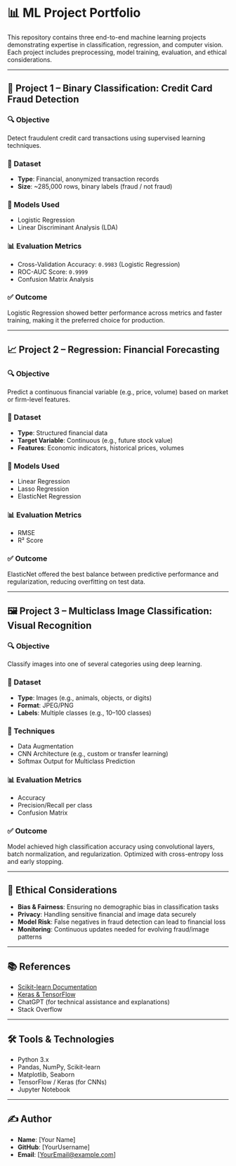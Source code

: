 # 📊 ML Project Portfolio

This repository contains three end-to-end machine learning projects demonstrating expertise in classification, regression, and computer vision. Each project includes preprocessing, model training, evaluation, and ethical considerations.

---

## 🧩 Project 1 – Binary Classification: Credit Card Fraud Detection

### 🔍 Objective
Detect fraudulent credit card transactions using supervised learning techniques.

### 📂 Dataset
- **Type**: Financial, anonymized transaction records
- **Size**: ~285,000 rows, binary labels (fraud / not fraud)

### 🔧 Models Used
- Logistic Regression
- Linear Discriminant Analysis (LDA)

### 📊 Evaluation Metrics
- Cross-Validation Accuracy: `0.9983` (Logistic Regression)
- ROC-AUC Score: `0.9999`
- Confusion Matrix Analysis

### ✅ Outcome
Logistic Regression showed better performance across metrics and faster training, making it the preferred choice for production.

---

## 📈 Project 2 – Regression: Financial Forecasting

### 🔍 Objective
Predict a continuous financial variable (e.g., price, volume) based on market or firm-level features.

### 📂 Dataset
- **Type**: Structured financial data
- **Target Variable**: Continuous (e.g., future stock value)
- **Features**: Economic indicators, historical prices, volumes

### 🔧 Models Used
- Linear Regression
- Lasso Regression
- ElasticNet Regression

### 📊 Evaluation Metrics
- RMSE
- R² Score

### ✅ Outcome
ElasticNet offered the best balance between predictive performance and regularization, reducing overfitting on test data.

---

## 🖼️ Project 3 – Multiclass Image Classification: Visual Recognition

### 🔍 Objective
Classify images into one of several categories using deep learning.

### 📂 Dataset
- **Type**: Images (e.g., animals, objects, or digits)
- **Format**: JPEG/PNG
- **Labels**: Multiple classes (e.g., 10–100 classes)

### 🧠 Techniques
- Data Augmentation
- CNN Architecture (e.g., custom or transfer learning)
- Softmax Output for Multiclass Prediction

### 📊 Evaluation Metrics
- Accuracy
- Precision/Recall per class
- Confusion Matrix

### ✅ Outcome
Model achieved high classification accuracy using convolutional layers, batch normalization, and regularization. Optimized with cross-entropy loss and early stopping.

---

## 🔐 Ethical Considerations
- **Bias & Fairness**: Ensuring no demographic bias in classification tasks
- **Privacy**: Handling sensitive financial and image data securely
- **Model Risk**: False negatives in fraud detection can lead to financial loss
- **Monitoring**: Continuous updates needed for evolving fraud/image patterns

---

## 📚 References
- [Scikit-learn Documentation](https://scikit-learn.org/)
- [Keras & TensorFlow](https://www.tensorflow.org/)
- ChatGPT (for technical assistance and explanations)
- Stack Overflow

---

## 🛠️ Tools & Technologies
- Python 3.x
- Pandas, NumPy, Scikit-learn
- Matplotlib, Seaborn
- TensorFlow / Keras (for CNNs)
- Jupyter Notebook

---

## ✍️ Author
- **Name**: [Your Name]
- **GitHub**: [YourUsername]
- **Email**: [YourEmail@example.com]
